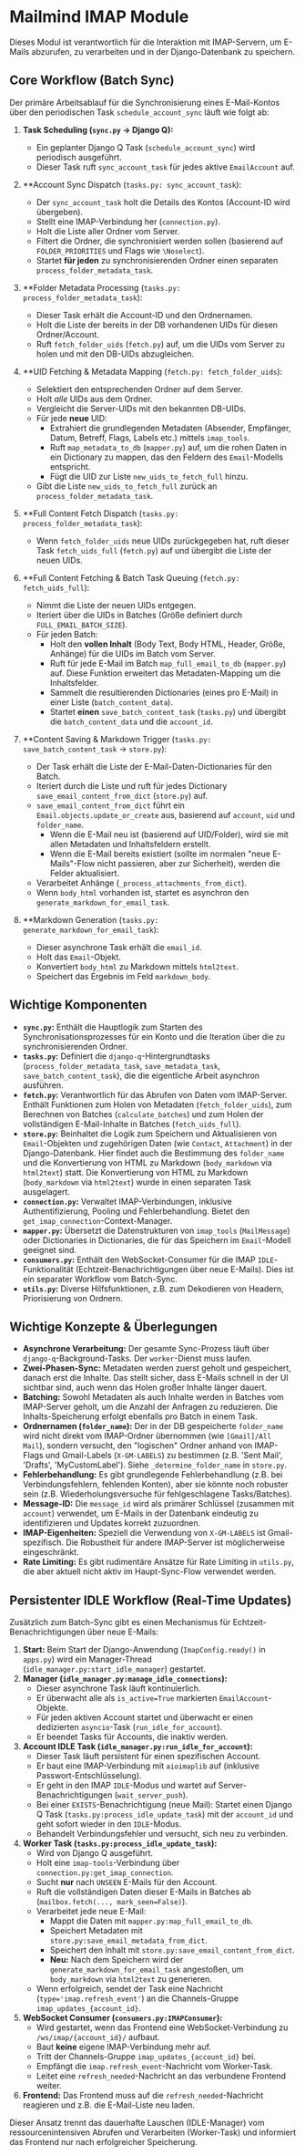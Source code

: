 # Mailmind IMAP Module

Dieses Modul ist verantwortlich für die Interaktion mit IMAP-Servern, um E-Mails abzurufen, zu verarbeiten und in der Django-Datenbank zu speichern.

## Core Workflow (Batch Sync)

Der primäre Arbeitsablauf für die Synchronisierung eines E-Mail-Kontos über den periodischen Task `schedule_account_sync` läuft wie folgt ab:

1.  **Task Scheduling (`sync.py` -> Django Q):**
    *   Ein geplanter Django Q Task (`schedule_account_sync`) wird periodisch ausgeführt.
    *   Dieser Task ruft `sync_account_task` für jedes aktive `EmailAccount` auf.

2.  **Account Sync Dispatch (`tasks.py: sync_account_task`):
    *   Der `sync_account_task` holt die Details des Kontos (Account-ID wird übergeben).
    *   Stellt eine IMAP-Verbindung her (`connection.py`).
    *   Holt die Liste aller Ordner vom Server.
    *   Filtert die Ordner, die synchronisiert werden sollen (basierend auf `FOLDER_PRIORITIES` und Flags wie `\Noselect`).
    *   Startet **für jeden** zu synchronisierenden Ordner einen separaten `process_folder_metadata_task`.

3.  **Folder Metadata Processing (`tasks.py: process_folder_metadata_task`):
    *   Dieser Task erhält die Account-ID und den Ordnernamen.
    *   Holt die Liste der bereits in der DB vorhandenen UIDs für diesen Ordner/Account.
    *   Ruft `fetch_folder_uids` (`fetch.py`) auf, um die UIDs vom Server zu holen und mit den DB-UIDs abzugleichen.

4.  **UID Fetching & Metadata Mapping (`fetch.py: fetch_folder_uids`):
    *   Selektiert den entsprechenden Ordner auf dem Server.
    *   Holt *alle* UIDs aus dem Ordner.
    *   Vergleicht die Server-UIDs mit den bekannten DB-UIDs.
    *   Für jede **neue** UID:
        *   Extrahiert die grundlegenden Metadaten (Absender, Empfänger, Datum, Betreff, Flags, Labels etc.) mittels `imap_tools`.
        *   Ruft `map_metadata_to_db` (`mapper.py`) auf, um die rohen Daten in ein Dictionary zu mappen, das den Feldern des `Email`-Modells entspricht.
        *   Fügt die UID zur Liste `new_uids_to_fetch_full` hinzu.
    *   Gibt die Liste `new_uids_to_fetch_full` zurück an `process_folder_metadata_task`.

5.  **Full Content Fetch Dispatch (`tasks.py: process_folder_metadata_task`):
    *   Wenn `fetch_folder_uids` neue UIDs zurückgegeben hat, ruft dieser Task `fetch_uids_full` (`fetch.py`) auf und übergibt die Liste der neuen UIDs.

6.  **Full Content Fetching & Batch Task Queuing (`fetch.py: fetch_uids_full`):
    *   Nimmt die Liste der neuen UIDs entgegen.
    *   Iteriert über die UIDs in Batches (Größe definiert durch `FULL_EMAIL_BATCH_SIZE`).
    *   Für jeden Batch:
        *   Holt den **vollen Inhalt** (Body Text, Body HTML, Header, Größe, Anhänge) für die UIDs im Batch vom Server.
        *   Ruft für jede E-Mail im Batch `map_full_email_to_db` (`mapper.py`) auf. Diese Funktion erweitert das Metadaten-Mapping um die Inhaltsfelder.
        *   Sammelt die resultierenden Dictionaries (eines pro E-Mail) in einer Liste (`batch_content_data`).
        *   Startet **einen** `save_batch_content_task` (`tasks.py`) und übergibt die `batch_content_data` und die `account_id`.

7.  **Content Saving & Markdown Trigger (`tasks.py: save_batch_content_task` -> `store.py`):
    *   Der Task erhält die Liste der E-Mail-Daten-Dictionaries für den Batch.
    *   Iteriert durch die Liste und ruft für jedes Dictionary `save_email_content_from_dict` (`store.py`) auf.
    *   `save_email_content_from_dict` führt ein `Email.objects.update_or_create` aus, basierend auf `account`, `uid` und `folder_name`.
        *   Wenn die E-Mail neu ist (basierend auf UID/Folder), wird sie mit allen Metadaten und Inhaltsfeldern erstellt.
        *   Wenn die E-Mail bereits existiert (sollte im normalen "neue E-Mails"-Flow nicht passieren, aber zur Sicherheit), werden die Felder aktualisiert.
    *   Verarbeitet Anhänge (`_process_attachments_from_dict`).
    *   Wenn `body_html` vorhanden ist, startet es asynchron den `generate_markdown_for_email_task`.

8.  **Markdown Generation (`tasks.py: generate_markdown_for_email_task`):
    *   Dieser asynchrone Task erhält die `email_id`.
    *   Holt das `Email`-Objekt.
    *   Konvertiert `body_html` zu Markdown mittels `html2text`.
    *   Speichert das Ergebnis im Feld `markdown_body`.

## Wichtige Komponenten

*   **`sync.py`:** Enthält die Hauptlogik zum Starten des Synchronisationsprozesses für ein Konto und die Iteration über die zu synchronisierenden Ordner.
*   **`tasks.py`:** Definiert die `django-q`-Hintergrundtasks (`process_folder_metadata_task`, `save_metadata_task`, `save_batch_content_task`), die die eigentliche Arbeit asynchron ausführen.
*   **`fetch.py`:** Verantwortlich für das Abrufen von Daten vom IMAP-Server. Enthält Funktionen zum Holen von Metadaten (`fetch_folder_uids`), zum Berechnen von Batches (`calculate_batches`) und zum Holen der vollständigen E-Mail-Inhalte in Batches (`fetch_uids_full`).
*   **`store.py`:** Beinhaltet die Logik zum Speichern und Aktualisieren von `Email`-Objekten und zugehörigen Daten (wie `Contact`, `Attachment`) in der Django-Datenbank. Hier findet auch die Bestimmung des `folder_name` und die Konvertierung von HTML zu Markdown (`body_markdown` via `html2text`) statt. Die Konvertierung von HTML zu Markdown (`body_markdown` via `html2text`) wurde in einen separaten Task ausgelagert.
*   **`connection.py`:** Verwaltet IMAP-Verbindungen, inklusive Authentifizierung, Pooling und Fehlerbehandlung. Bietet den `get_imap_connection`-Context-Manager.
*   **`mapper.py`:** Übersetzt die Datenstrukturen von `imap_tools` (`MailMessage`) oder Dictionaries in Dictionaries, die für das Speichern im `Email`-Modell geeignet sind.
*   **`consumers.py`:** Enthält den WebSocket-Consumer für die IMAP `IDLE`-Funktionalität (Echtzeit-Benachrichtigungen über neue E-Mails). Dies ist ein separater Workflow vom Batch-Sync.
*   **`utils.py`:** Diverse Hilfsfunktionen, z.B. zum Dekodieren von Headern, Priorisierung von Ordnern.

## Wichtige Konzepte & Überlegungen

*   **Asynchrone Verarbeitung:** Der gesamte Sync-Prozess läuft über `django-q`-Background-Tasks. Der `worker`-Dienst muss laufen.
*   **Zwei-Phasen-Sync:** Metadaten werden zuerst geholt und gespeichert, danach erst die Inhalte. Das stellt sicher, dass E-Mails schnell in der UI sichtbar sind, auch wenn das Holen großer Inhalte länger dauert.
*   **Batching:** Sowohl Metadaten als auch Inhalte werden in Batches vom IMAP-Server geholt, um die Anzahl der Anfragen zu reduzieren. Die Inhalts-Speicherung erfolgt ebenfalls pro Batch in einem Task.
*   **Ordnernamen (`folder_name`):** Der in der DB gespeicherte `folder_name` wird nicht direkt vom IMAP-Ordner übernommen (wie `[Gmail]/All Mail`), sondern versucht, den "logischen" Ordner anhand von IMAP-Flags und Gmail-Labels (`X-GM-LABELS`) zu bestimmen (z.B. 'Sent Mail', 'Drafts', 'MyCustomLabel'). Siehe `_determine_folder_name` in `store.py`.
*   **Fehlerbehandlung:** Es gibt grundlegende Fehlerbehandlung (z.B. bei Verbindungsfehlern, fehlenden Konten), aber sie könnte noch robuster sein (z.B. Wiederholungsversuche für fehlgeschlagene Tasks/Batches).
*   **Message-ID:** Die `message_id` wird als primärer Schlüssel (zusammen mit `account`) verwendet, um E-Mails in der Datenbank eindeutig zu identifizieren und Updates korrekt zuzuordnen.
*   **IMAP-Eigenheiten:** Speziell die Verwendung von `X-GM-LABELS` ist Gmail-spezifisch. Die Robustheit für andere IMAP-Server ist möglicherweise eingeschränkt.
*   **Rate Limiting:** Es gibt rudimentäre Ansätze für Rate Limiting in `utils.py`, die aber aktuell nicht aktiv im Haupt-Sync-Flow verwendet werden.

## Persistenter IDLE Workflow (Real-Time Updates)

Zusätzlich zum Batch-Sync gibt es einen Mechanismus für Echtzeit-Benachrichtigungen über neue E-Mails:

1.  **Start:** Beim Start der Django-Anwendung (`ImapConfig.ready()` in `apps.py`) wird ein Manager-Thread (`idle_manager.py:start_idle_manager`) gestartet.
2.  **Manager (`idle_manager.py:manage_idle_connections`):**
    *   Dieser asynchrone Task läuft kontinuierlich.
    *   Er überwacht alle als `is_active=True` markierten `EmailAccount`-Objekte.
    *   Für jeden aktiven Account startet und überwacht er einen dedizierten `asyncio`-Task (`run_idle_for_account`).
    *   Er beendet Tasks für Accounts, die inaktiv werden.
3.  **Account IDLE Task (`idle_manager.py:run_idle_for_account`):**
    *   Dieser Task läuft persistent für einen spezifischen Account.
    *   Er baut eine IMAP-Verbindung mit `aioimaplib` auf (inklusive Passwort-Entschlüsselung).
    *   Er geht in den IMAP `IDLE`-Modus und wartet auf Server-Benachrichtigungen (`wait_server_push`).
    *   Bei einer `EXISTS`-Benachrichtigung (neue Mail): Startet einen Django Q Task (`tasks.py:process_idle_update_task`) mit der `account_id` und geht sofort wieder in den `IDLE`-Modus.
    *   Behandelt Verbindungsfehler und versucht, sich neu zu verbinden.
4.  **Worker Task (`tasks.py:process_idle_update_task`):**
    *   Wird von Django Q ausgeführt.
    *   Holt eine `imap-tools`-Verbindung über `connection.py:get_imap_connection`.
    *   Sucht **nur** nach `UNSEEN` E-Mails für den Account.
    *   Ruft die vollständigen Daten dieser E-Mails in Batches ab (`mailbox.fetch(..., mark_seen=False)`).
    *   Verarbeitet jede neue E-Mail:
        *   Mappt die Daten mit `mapper.py:map_full_email_to_db`.
        *   Speichert Metadaten mit `store.py:save_email_metadata_from_dict`.
        *   Speichert den Inhalt mit `store.py:save_email_content_from_dict`.
        *   **Neu:** Nach dem Speichern wird der `generate_markdown_for_email_task` angestoßen, um `body_markdown` via `html2text` zu generieren.
    *   Wenn erfolgreich, sendet der Task eine Nachricht (`type='imap.refresh_event'`) an die Channels-Gruppe `imap_updates_{account_id}`.
5.  **WebSocket Consumer (`consumers.py:IMAPConsumer`):**
    *   Wird gestartet, wenn das Frontend eine WebSocket-Verbindung zu `/ws/imap/{account_id}/` aufbaut.
    *   Baut **keine** eigene IMAP-Verbindung mehr auf.
    *   Tritt der Channels-Gruppe `imap_updates_{account_id}` bei.
    *   Empfängt die `imap.refresh_event`-Nachricht vom Worker-Task.
    *   Leitet eine `refresh_needed`-Nachricht an das verbundene Frontend weiter.
6.  **Frontend:** Das Frontend muss auf die `refresh_needed`-Nachricht reagieren und z.B. die E-Mail-Liste neu laden.

Dieser Ansatz trennt das dauerhafte Lauschen (IDLE-Manager) vom ressourcenintensiven Abrufen und Verarbeiten (Worker-Task) und informiert das Frontend nur nach erfolgreicher Speicherung. 